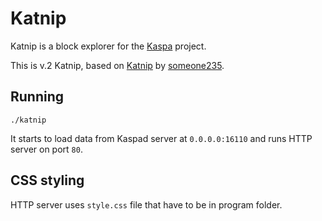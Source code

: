 # Katnip

Katnip is a block explorer for the [Kaspa](https://github.com/kaspanet/kaspad/) project.

This is v.2 Katnip, based on [Katnip](https://github.com/someone235/katnip) by [someone235](https://github.com/someone235).

## Running

`./katnip`

It starts to load data from Kaspad server at `0.0.0.0:16110` and runs HTTP server on port `80`.

## CSS styling

HTTP server uses `style.css` file that have to be in program folder.